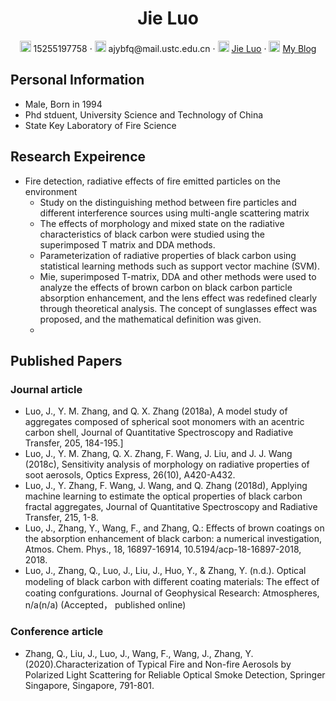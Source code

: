  <div align="center">
     <h1>Jie Luo</h1>
     <div>
         <span>
             <img src="phone-solid.svg" width="18px">
             15255197758
         </span>
         ·
         <span>
             <img src="envelope-solid.svg" width="18px">
             ajybfq@mail.ustc.edu.cn
         </span>
         ·
         <span>
             <img src="github-brands.svg" width="18px">
             <a href="https://github.com/JieLuoybfq">Jie Luo</a>
         </span>
         ·
         <span>
             <img src="rss-solid.svg" width="18px">
             <a href="#">My Blog</a>
         </span>
     </div>
 </div>


 ## Personal Information
 - Male, Born in 1994
 - Phd stduent, University Science and Technology of China
 - State Key Laboratory of Fire Science
## Research Expeirence
-  Fire detection, radiative effects of fire emitted particles on the environment
     -  Study on the distinguishing method between fire particles and different interference sources using multi-angle scattering matrix
     -  The effects of morphology and mixed state on the radiative characteristics of black carbon were studied using the superimposed T matrix and DDA methods.
     -  Parameterization of radiative properties of black carbon using statistical learning methods such as support vector machine (SVM).
     -  Mie, superimposed T-matrix, DDA and other methods were used to analyze the effects of brown carbon on black carbon particle absorption enhancement, and the lens effect was redefined clearly through theoretical analysis. The concept of sunglasses effect was proposed, and the mathematical definition was given.
    - 
## Published Papers
### Journal article 
- Luo, J., Y. M. Zhang, and Q. X. Zhang (2018a), A model study of aggregates composed of spherical soot monomers with an acentric carbon shell, Journal of Quantitative Spectroscopy and Radiative Transfer, 205, 184-195.]
- Luo, J., Y. M. Zhang, Q. X. Zhang, F. Wang, J. Liu, and J. J. Wang (2018c), Sensitivity analysis of morphology on radiative properties of soot aerosols, Optics Express, 26(10), A420-A432.
- Luo, J., Y. Zhang, F. Wang, J. Wang, and Q. Zhang (2018d), Applying machine learning to estimate the optical properties of black carbon fractal aggregates, Journal of Quantitative Spectroscopy and Radiative Transfer, 215, 1-8.
- Luo, J., Zhang, Y., Wang, F., and Zhang, Q.: Effects of brown coatings on the absorption enhancement of black carbon: a numerical investigation, Atmos. Chem. Phys., 18, 16897-16914, 10.5194/acp-18-16897-2018, 2018.
- Luo, J., Zhang, Q., Luo, J., Liu, J., Huo, Y., & Zhang, Y. (n.d.). Optical modeling of black carbon with diﬀerent coating materials: The eﬀect of coating confgurations. Journal of Geophysical Research: Atmospheres, n/a(n/a) (Accepted， published online)

### Conference article
-  Zhang, Q., Liu, J., Luo, J., Wang, F., Wang, J., Zhang, Y. (2020).Characterization of Typical Fire and Non-fire Aerosols by Polarized Light Scattering for Reliable Optical Smoke Detection, Springer Singapore, Singapore, 791-801.
